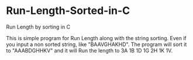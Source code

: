 # Run-Length-Sorted-in-C
Run Length by sorting in C

This is simple program for Run Length along with the string sorting.
Even if you input a non sorted string, like "BAAVGHAKHD".
The program will sort it to "AAABDGHHKV" and it will Run the length to 3A 1B 1D 1G 2H 1K 1V.
